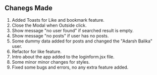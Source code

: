 ## Chanegs Made

1. Added Toasts for Like and bookmark feature.
2. Close the Modal when Outside click.
3. Show message "no user found" if searched result is empty.
4. Show message "no posts" if user has no posts.
5. Some dummy data added for posts and changed the "Adarsh Balika" user.
6. Refactor for like feature.
7. Intro about the app added to the loginform.jsx file.
8. Some minor minor changes for styles.
9. Fixed some bugs and errors, no any extra feature added.
